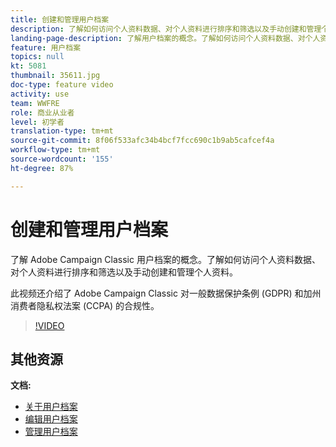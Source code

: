 ```yaml
---
title: 创建和管理用户档案
description: 了解如何访问个人资料数据、对个人资料进行排序和筛选以及手动创建和管理个人资料。了解对一般数据保护条例 (GDPR) 和加州消费者隐私权法案 (CCPA) 的合规性。
landing-page-description: 了解用户档案的概念。了解如何访问个人资料数据、对个人资料进行排序和筛选以及手动创建和管理个人资料。了解 GDPR 和 CCPA。
feature: 用户档案
topics: null
kt: 5081
thumbnail: 35611.jpg
doc-type: feature video
activity: use
team: WWFRE
role: 商业从业者
level: 初学者
translation-type: tm+mt
source-git-commit: 8f06f533afc34b4bcf7fcc690c1b9ab5cafcef4a
workflow-type: tm+mt
source-wordcount: '155'
ht-degree: 87%

---
```



# 创建和管理用户档案

了解 Adobe Campaign Classic 用户档案的概念。了解如何访问个人资料数据、对个人资料进行排序和筛选以及手动创建和管理个人资料。

此视频还介绍了 Adobe Campaign Classic 对一般数据保护条例 (GDPR) 和加州消费者隐私权法案 (CCPA) 的合规性。

>[!VIDEO](https://video.tv.adobe.com/v/35611?quality=12)

## 其他资源

**文档:**

* [关于用户档案](https://docs.adobe.com/content/help/zh-Hans/campaign-classic/using/getting-started/profile-management/about-profiles.html)
* [编辑用户档案](https://docs.adobe.com/content/help/en/campaign-classic/using/getting-started/profile-management/editing-a-profile.html)
* [管理用户档案](https://docs.adobe.com/content/help/en/campaign-classic/using/getting-started/profile-management/adding-profiles.html)
